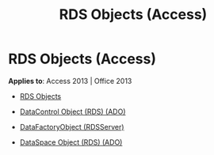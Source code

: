 ﻿---
title: RDS Objects (Access)
TOCTitle: RDS Objects
ms:assetid: 316ef95f-a375-4526-b980-3082a0c79fd2
ms:mtpsurl: https://msdn.microsoft.com/library/JJ249087(v=office.15)
ms:contentKeyID: 48544055
ms.date: 09/18/2015
mtps_version: v=office.15
---

# RDS Objects (Access)


**Applies to**: Access 2013 | Office 2013



  - [RDS Objects](rds-objects.md)

  - [DataControl Object (RDS) (ADO)](datacontrol-object-rds-ado.md)

  - [DataFactoryObject (RDSServer)](datafactoryobject-rdsserver.md)

  - [DataSpace Object (RDS) (ADO)](dataspace-object-rds-ado.md)

